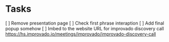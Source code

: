 # Tasks

[ ] Remove presentation page
[ ] Check first phrase interaption
[ ] Add final popup somehow
[ ] Imbed to the website
    URL for improvado discovery call
    https://hs.improvado.io/meetings/improvado/improvado-discovery-call
